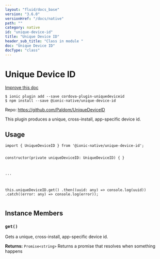```yaml
---
layout: "fluid/docs_base"
version: "3.6.0"
versionHref: "/docs/native"
path: ""
category: native
id: "unique-device-id"
title: "Unique Device ID"
header_sub_title: "Class in module "
doc: "Unique Device ID"
docType: "class"
---
```


<h1 class="api-title">Unique Device ID</h1>

<a class="improve-v2-docs" href="http://github.com/driftyco/ionic-native/edit/master/src/@ionic-native/plugins/unique-device-id/index.ts#L1">
  Improve this doc
</a>






<pre><code class="nohighlight">$ ionic plugin add --save cordova-plugin-uniquedeviceid
$ npm install --save @ionic-native/unique-device-id
</code></pre>
<p>Repo:
  <a href="https://github.com/Paldom/UniqueDeviceID">
    https://github.com/Paldom/UniqueDeviceID
  </a>
</p>


<p>This plugin produces a unique, cross-install, app-specific device id.</p>









<h2>Usage</h2>
<pre><code>import { UniqueDeviceID } from &#39;@ionic-native/unique-device-id&#39;;

constructor(private uniqueDeviceID: UniqueDeviceID) { }

...

this.uniqueDeviceID.get()
  .then((uuid: any) =&gt; console.log(uuid))
  .catch((error: any) =&gt; console.log(error));
</code></pre>








<h2>Instance Members</h2>
<h3><a class="anchor" name="get" href="#get"></a><code>get()</code></h3>


Gets a unique, cross-install, app-specific device id.


<div class="return-value" markdown="1">
  <i class="icon ion-arrow-return-left"></i>
  <b>Returns:</b> <code>Promise&lt;string&gt;</code> Returns a promise that resolves when something happens
</div>





